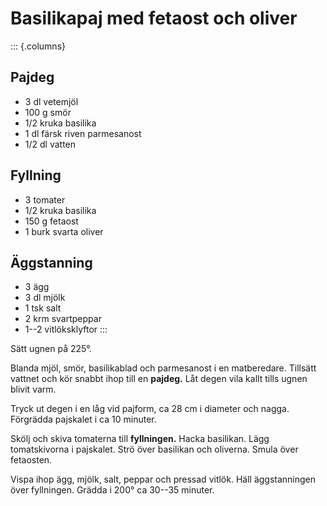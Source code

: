 # Basilikapaj med fetaost och oliver

::: {.columns}
## Pajdeg

-   3 dl vetemjöl
-   100 g smör
-   1/2 kruka basilika
-   1 dl färsk riven parmesanost
-   1/2 dl vatten

## Fyllning

-   3 tomater
-   1/2 kruka basilika
-   150 g fetaost
-   1 burk svarta oliver

## Äggstanning

-   3 ägg
-   3 dl mjölk
-   1 tsk salt
-   2 krm svartpeppar
-   1--2 vitlöksklyftor
:::

Sätt ugnen på 225°.

Blanda mjöl, smör, basilikablad och parmesanost i en matberedare.
Tillsätt vattnet och kör snabbt ihop till en **pajdeg.** Låt degen vila
kallt tills ugnen blivit varm.

Tryck ut degen i en låg vid pajform, ca 28 cm i diameter och nagga.
Förgrädda pajskalet i ca 10 minuter.

Skölj och skiva tomaterna till **fyllningen.** Hacka basilikan. Lägg
tomatskivorna i pajskalet. Strö över basilikan och oliverna. Smula över
fetaosten.

Vispa ihop ägg, mjölk, salt, peppar och pressad vitlök. Häll
äggstanningen över fyllningen. Grädda i 200° ca 30--35 minuter.
